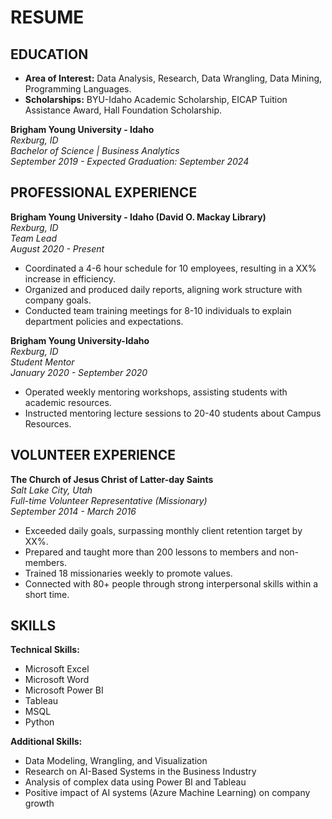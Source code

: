 # RESUME

## EDUCATION
- **Area of Interest:** Data Analysis, Research, Data Wrangling, Data Mining, Programming Languages.
- **Scholarships:** BYU-Idaho Academic Scholarship, EICAP Tuition Assistance Award, Hall Foundation Scholarship.

**Brigham Young University - Idaho**  
*Rexburg, ID*  
*Bachelor of Science | Business Analytics*  
*September 2019 - Expected Graduation: September 2024*

## PROFESSIONAL EXPERIENCE
**Brigham Young University - Idaho (David O. Mackay Library)**  
*Rexburg, ID*  
*Team Lead*  
*August 2020 - Present*
- Coordinated a 4-6 hour schedule for 10 employees, resulting in a XX% increase in efficiency.
- Organized and produced daily reports, aligning work structure with company goals.
- Conducted team training meetings for 8-10 individuals to explain department policies and expectations.

**Brigham Young University-Idaho**  
*Rexburg, ID*  
*Student Mentor*  
*January 2020 - September 2020*
- Operated weekly mentoring workshops, assisting students with academic resources.
- Instructed mentoring lecture sessions to 20-40 students about Campus Resources.

## VOLUNTEER EXPERIENCE
**The Church of Jesus Christ of Latter-day Saints**  
*Salt Lake City, Utah*  
*Full-time Volunteer Representative (Missionary)*  
*September 2014 - March 2016*
- Exceeded daily goals, surpassing monthly client retention target by XX%.
- Prepared and taught more than 200 lessons to members and non-members.
- Trained 18 missionaries weekly to promote values.
- Connected with 80+ people through strong interpersonal skills within a short time.

## SKILLS
**Technical Skills:**
- Microsoft Excel
- Microsoft Word
- Microsoft Power BI
- Tableau
- MSQL
- Python

**Additional Skills:**
- Data Modeling, Wrangling, and Visualization
- Research on AI-Based Systems in the Business Industry
- Analysis of complex data using Power BI and Tableau
- Positive impact of AI systems (Azure Machine Learning) on company growth

